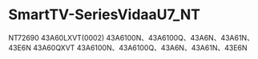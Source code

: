 # SmartTV-SeriesVidaaU7_NT
NT72690
43A60LXVT(0002)	43A6100N、43A6100Q、43A6N、43A61N、43E6N
43A60QXVT	43A6100N、43A6100Q、43A6N、43A61N、43E6N

